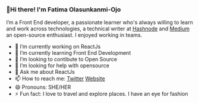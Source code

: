 ### 👋Hi there! I'm Fatima Olasunkanmi-Ojo

I’m a Front End developer, a passionate learner who's always willing to learn and work across technologies, a technical writer at [Hashnode](https://fatima-ola.hashnode.dev/) and [Medium]( https://fatima-ola.medium.com/) an open-source enthusiast. I enjoyed working in teams.


- 🔭 I’m currently working on ReactJs
- 🌱 I’m currently learning Front End Development
- 👯 I’m looking to contibute to Open Source 
- 🤔 I’m looking for help with opensource
- 💬 Ask me about ReactJs
- 📫 How to reach me:
    [Twitter](https://twitter.com/fatima_ola1)
    [Website](https://fatimaolasunkanmi.netlify.app/)    
- 😄 Pronouns: SHE/HER
- ⚡ Fun fact: I love to travel and explore places. I have an eye for fashion

